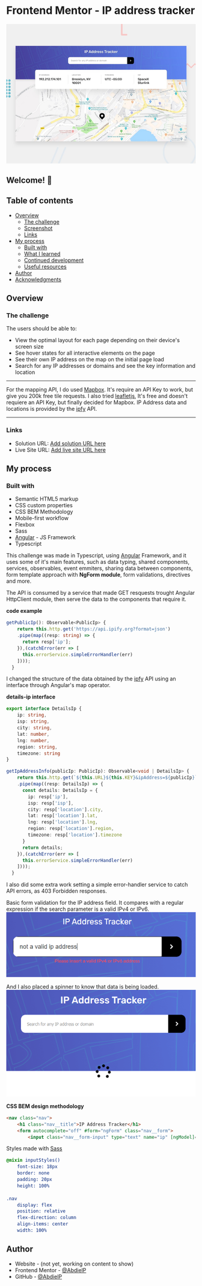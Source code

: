 # Frontend Mentor - IP address tracker

![Design preview for the IP address tracker coding challenge](./src/assets/captures/desktop-preview.jpg)

## Welcome! 👋

## Table of contents

- [Overview](#overview)
  - [The challenge](#the-challenge)
  - [Screenshot](#screenshot)
  - [Links](#links)
- [My process](#my-process)
  - [Built with](#built-with)
  - [What I learned](#what-i-learned)
  - [Continued development](#continued-development)
  - [Useful resources](#useful-resources)
- [Author](#author)
- [Acknowledgments](#acknowledgments)

## Overview

### The challenge

The users should be able to:

- View the optimal layout for each page depending on their device's screen size
- See hover states for all interactive elements on the page
- See their own IP address on the map on the initial page load
- Search for any IP addresses or domains and see the key information and location

---

For the mapping API, I do used [Mapbox](https://www.mapbox.com/). It's require an API Key to work, but give you 200k free tile requests. I also tried [leafletjs](https://leafletjs.com/), It's free and doesn't requiere an API Key, but finally decided for Mapbox. IP Address data and locations is provided by the [ipfy](https://www.ipify.org/) API.

---

### Links

- Solution URL: [Add solution URL here](https://your-solution-url.com)
- Live Site URL: [Add live site URL here](https://your-live-site-url.com)

## My process

### Built with

- Semantic HTML5 markup
- CSS custom properties
- CSS BEM Methodology
- Mobile-first workflow
- Flexbox
- Sass
- [Angular](https://angular.io/) - JS Framework
- Typescript

This challenge was made in Typescript, using [Angular](https://angular.io/) Framework, and it uses some of it's main features, such as data typing, shared components, services, observables, event emmiters, sharing data between components, form template approach with **NgForm module**, form validations, directives and more.

The API is consumed by a service that made GET resquests trought Angular HttpClient module, then serve the data to the components that require it.

**code example**
```ts
getPublicIp(): Observable<PublicIp> {
    return this.http.get('https://api.ipify.org?format=json')
    .pipe(map((resp: string) => {
      return resp['ip'];
    }),(catchError(err => [
      this.errorService.simpleErrorHandler(err)
    ])));
  }
```

I changed the structure of the data obtained by the [ipfy](https://www.ipify.org/) API using an interface through Angular's map operator.

**details-ip interface**
```ts
export interface DetailsIp {
    ip: string,
    isp: string,
    city: string,
    lat: number,
    lng: number,
    region: string,
    timezone: string
}
```
```ts
getIpAddressInfo(publicIp: PublicIp): Observable<void | DetailsIp> {
    return this.http.get(`${this.URL}${this.KEY}&ipAddress=${publicIp}`)
    .pipe(map((resp: DetailsIp) => {
      const details: DetailsIp = {
        ip: resp['ip'],
        isp: resp['isp'],
        city: resp['location'].city,
        lat: resp['location'].lat,
        lng: resp['location'].lng,
        region: resp['location'].region,
        timezone: resp['location'].timezone
      }
      return details;
    }),(catchError(err => [
      this.errorService.simpleErrorHandler(err)
    ])));
  }
```
I also did some extra work setting a simple error-handler service to catch API errors, as 403 Forbidden responses. 

Basic form validation for the IP address field. It compares with a regular expression if the search parameter is a valid IPv4 or IPv6.
![SVG Spinner](./src/assets/captures/validation.png)

And I also placed a spinner to know that data is being loaded.
![SVG Spinner](./src/assets/captures/spinner.png)

**CSS BEM design methodology**
```html
<nav class="nav">
    <h1 class="nav__title">IP Address Tracker</h1>
    <form autocomplete="off" #form="ngForm" class="nav__form">
        <input class="nav__form-input" type="text" name="ip" [ngModel]="form.ip" placeholder="Search for any IP address or domain" required>
```
Styles made with [Sass](https://sass-lang.com/)

```scss
@mixin inputStyles()
    font-size: 18px
    border: none
    padding: 20px
    height: 100%

.nav 
    display: flex
    position: relative
    flex-direction: column
    align-items: center
    width: 100%
```

## Author

- Website - (not yet, working on content to show)
- Frontend Mentor - [@AbdielP](https://www.frontendmentor.io/profile/AbdielP)
- GitHub - [@AbdielP](https://github.com/AbdielP)